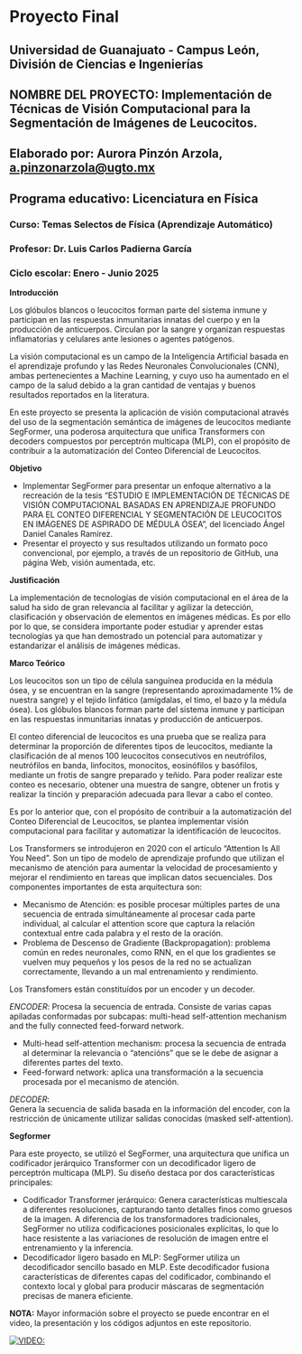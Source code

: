 # Proyecto Final
## Universidad de Guanajuato - Campus León, División de Ciencias e Ingenierías
## NOMBRE DEL PROYECTO: Implementación de Técnicas de Visión Computacional para la Segmentación de Imágenes de Leucocitos. 
## Elaborado por: Aurora Pinzón Arzola, a.pinzonarzola@ugto.mx
## Programa educativo: Licenciatura en Física
### Curso: Temas Selectos de Física (Aprendizaje Automático)
### Profesor: Dr. Luis Carlos Padierna García
### Ciclo escolar: Enero - Junio 2025


**Introducción**

Los glóbulos blancos o leucocitos forman parte del sistema inmune y participan en las respuestas inmunitarias innatas del cuerpo y en la producción de anticuerpos. Circulan por la sangre y organizan respuestas inflamatorias y celulares ante lesiones o agentes patógenos.

La visión computacional es un campo de la Inteligencia Artificial basada en el aprendizaje profundo y las Redes Neuronales Convolucionales (CNN), ambas pertenecientes a Machine Learning, y cuyo uso ha aumentado en el campo de la salud debido a la gran cantidad de ventajas y buenos resultados reportados en la literatura.

En este proyecto se presenta la aplicación de visión computacional através del uso de la segmentación semántica de imágenes de leucocitos mediante SegFormer, una poderosa arquitectura que unifica Transformers con decoders compuestos por perceptrón multicapa (MLP), con el propósito de contribuir a la automatización del Conteo Diferencial de Leucocitos.

**Objetivo**

* Implementar SegFormer para presentar un enfoque alternativo a la recreación de la tesis “ESTUDIO E IMPLEMENTACIÓN DE TÉCNICAS DE VISIÓN COMPUTACIONAL BASADAS EN APRENDIZAJE PROFUNDO PARA EL CONTEO DIFERENCIAL Y SEGMENTACIÓN DE LEUCOCITOS EN IMÁGENES DE ASPIRADO DE MÉDULA ÓSEA”, del licenciado Ángel Daniel Canales Ramírez.
* Presentar el proyecto y sus resultados utilizando un formato poco convencional, por ejemplo, a través de un repositorio de GitHub, una página Web, visión aumentada, etc. 

**Justificación**

La implementación de tecnologías de visión computacional en el área de la salud ha sido de gran relevancia al facilitar y agilizar la detección, clasificación y observación de elementos en imágenes médicas. Es por ello por lo que, se considera importante poder estudiar y aprender estas tecnologías ya que han demostrado un potencial para automatizar y estandarizar el análisis de imágenes médicas.

**Marco Teórico**

Los leucocitos son un tipo de célula sanguínea producida en la médula ósea, y se encuentran en la sangre (representando aproximadamente 1% de nuestra sangre) y el tejido linfático (amígdalas, el timo, el bazo y la médula ósea). Los glóbulos blancos forman parte del sistema inmune y participan en las respuestas inmunitarias innatas y producción de anticuerpos.

El conteo diferencial de leucocitos es una prueba que se realiza para determinar la proporción de diferentes tipos de leucocitos, mediante la clasificación de al menos 100 leucocitos consecutivos en neutrófilos, neutrófilos en banda, linfocitos, monocitos, eosinófilos y basófilos, mediante un frotis de sangre preparado y teñido. Para poder realizar este conteo es necesario, obtener una muestra de sangre, obtener un frotis y realizar la tinción y preparación adecuada para llevar a cabo el conteo. 

Es por lo anterior que, con el propósito de contribuir a la automatización del Conteo Diferencial de Leucocitos, se plantea implementar visión computacional para facilitar y automatizar la identificación de leucocitos. 

Los Transformers se introdujeron en 2020 con el artículo “Attention Is All You Need”. Son un tipo de modelo de aprendizaje profundo que utilizan el mecanismo de atención para aumentar la velocidad de procesamiento y mejorar el rendimiento en tareas que implican datos secuenciales. Dos componentes importantes de esta arquitectura son: 
* Mecanismo de Atención: es posible procesar múltiples partes de una secuencia de entrada simultáneamente al procesar cada parte individual, al calcular el attention score que captura la relación contextual entre cada palabra y el resto de la oración.
* 	Problema de Descenso de Gradiente (Backpropagation): problema común en redes neuronales, como RNN, en el que los gradientes se vuelven muy pequeños y los pesos de la red no se actualizan correctamente, llevando a un mal entrenamiento y rendimiento. 
 
Los Transfomers están constituídos por un encoder y un decoder. 

*ENCODER*:
Procesa la secuencia de entrada. Consiste de varias capas apiladas conformadas por subcapas: multi-head self-attention mechanism and the fully connected feed-forward network.
* Multi-head self-attention mechanism: procesa la secuencia de entrada al determinar la relevancia o “atencións” que se le debe de asignar a diferentes partes del texto.
* Feed-forward network: aplica una transformación a la secuencia procesada por el mecanismo de atención.
  
*DECODER*:  
Genera la secuencia de salida basada en la información del encoder, con la restricción de únicamente utilizar salidas conocidas (masked self-attention). 

**Segformer**

Para este proyecto, se utilizó el SegFormer, una arquitectura que unifica un codificador jerárquico Transformer con un decodificador ligero de perceptrón multicapa (MLP). Su diseño destaca por dos características principales:
*	Codificador Transformer jerárquico: Genera características multiescala a diferentes resoluciones, capturando tanto detalles finos como gruesos de la imagen. A diferencia de los transformadores tradicionales, SegFormer no utiliza codificaciones posicionales explícitas, lo que lo hace resistente a las variaciones de resolución de imagen entre el entrenamiento y la inferencia.
*	Decodificador ligero basado en MLP: SegFormer utiliza un decodificador sencillo basado en MLP. Este decodificador fusiona características de diferentes capas del codificador, combinando el contexto local y global para producir máscaras de segmentación precisas de manera eficiente.

**NOTA:** Mayor información sobre el proyecto se puede encontrar en el video, la presentación y los códigos adjuntos en este repositorio. 

[![VIDEO: ](https://youtu.be/6p256Yl81rk)](https://youtu.be/6p256Yl81rk)

